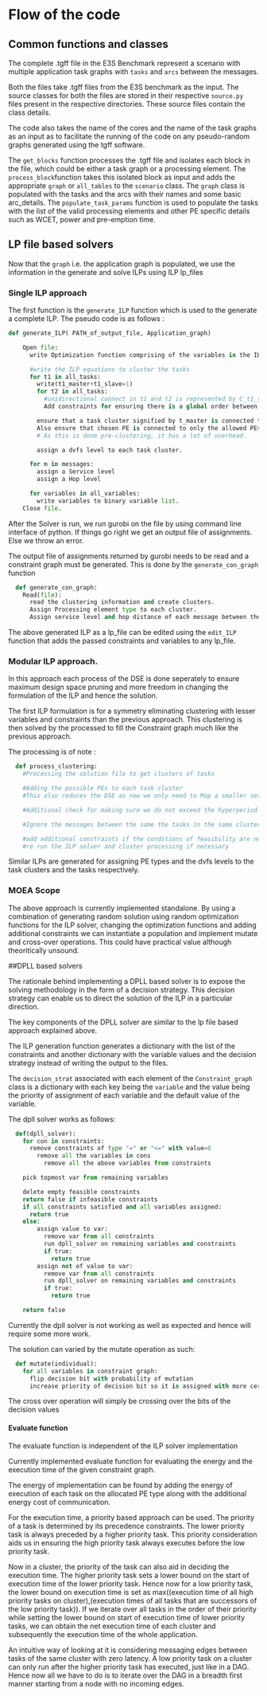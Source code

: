 # Flow of the code

## Common functions and classes

The complete .tgff file in the E3S Benchmark represent a scenario with multiple application task graphs with `tasks` and `arcs` between the messages.

Both the files take .tgff files from the E3S benchmark as the input.
The source classes for both the files are stored in their respective `source.py` files present in the respective directories. These source files contain the class details.

The code also takes the name of the cores and the name of the task graphs as an input as to facilitate the running of the code on any pseudo-random graphs generated using the tgff software.

The `get_blocks` function processes the .tgff file and isolates each block in the file, which could be either a task graph or a processing element.
The `process_block`function takes this isolated block as input and adds the appropriate `graph` or `all_tables` to the `scenario` class.
The `graph` class is populated with the tasks and the arcs with their names and some basic arc_details.
The `populate_task_params` function is used to populate the tasks with the list of the valid processing elements and other PE specific details such as WCET, power and pre-emption time.

## LP file based solvers

Now that the `graph` i.e. the application graph is populated, we use the information in the generate and solve ILPs using ILP lp_files

### Single ILP approach

The first function is the `generate_ILP` function which is used to the generate a complete ILP. The pseudo code is as follows :

```python
def generate_ILP( PATH_of_output_file, Application_graph)

    Open file:
      write Optimization function comprising of the variables in the ILP

      #write the ILP equations to cluster the tasks
      for t1 in all_tasks:
        write(t1_master+t1_slave=1)
        for t2 in all_tasks:
          #unidirectional connect in t1 and t2 is represented by C_t1_t2 directed from t2 to t1.
          Add constraints for ensuring there is a global order between the tasks.

        ensure that a task cluster signified by t_master is connected to only 1 PE.
        Also ensure that chosen PE is connected to only the allowed PEs for the given cluster.#
        # As this is done pre-clustering, it has a lot of overhead.

        assign a dvfs level to each task cluster.

      for m in messages:
        assign a Service level
        assign a Hop level

      for variables in all_variables:
        write variables to binary variable list.
    Close file.
```

After the Solver is run, we run gurobi on the file by using command line interface of python. If things go right we get an output file of assignments. Else we throw an error.

The output file of assignments returned by gurobi needs to be read and a constraint graph must be generated. This is done by the `generate_con_graph` function
```python
  def generate_con_graph:
    Read(file):
      read the clustering information and create clusters.
      Assign Processing element type to each cluster.
      Assign service level and hop distance of each message between the clusters.
```

The above generated ILP as a lp_file can be edited using the `edit_ILP` function that adds the passed constraints and variables to any lp_file.

### Modular ILP approach.
In this approach each process of the DSE is done seperately to ensure maximum design space pruning and more freedom in changing the formulation of the ILP and hence the solution.

The first ILP formulation is for a symmetry eliminating clustering with lesser variables and constraints than the previous approach. This clustering is then solved by the processed to fill the Constraint graph much like the previous approach.

The processing is of note :
```python
  def process_clustering:
    #Processing the solution file to get clusters of tasks

    #Adding the possible PEs to each task cluster
    #This also reduces the DSE as now we only need to Map a smaller set of PES to a single cluster. This saves us O(n^2) constraints and O(n) variables on an average.

    #Additional check for making sure we do not exceed the hyperperiod by clustering too many tasks on one property

    #Ignore the messages between the same the tasks in the same cluster, this also reduces the design space.

    #add additional constraints if the conditions of feasibility are not satisfied
    #re run the ILP solver and cluster processing if necessary
```
Similar ILPs are generated for assigning PE types and the dvfs levels to the task clusters and the tasks respectively.

### MOEA Scope

The above approach is currently implemented standalone.
By using a combination of generating random solution using random optimization functions for the ILP solver, changing the optimization functions and adding additional constraints we can instantiate a population and implement mutate and cross-over operations. This could have practical value although theoritically unsound.

##DPLL based solvers

The rationale behind implementing a DPLL based solver is to expose the solving methodology in the form of a decision strategy. This decision strategy can enable us to direct the solution of the ILP in a particular direction.

The key components of the DPLL solver are similar to the lp file based approach explained above.

The ILP generation function generates a dictionary with the list of the constraints and another dictionary with the variable values and the decision strategy instead of writing the output to the files.

The `decision_strat` associated with each element of the `Constraint_graph` class is a dictionary with each key being the `variable` and the value being the priority of assignment of each variable and the default value of the variable.

The dpll solver works as follows:
```python
  def(dpll_solver):
    for con in constraints:
      remove constraints of type "=" or "<=" with value=0
        remove all the variables in cons
          remove all the above variables from constraints

    pick topmost var from remaining variables

    delete empty feasible constraints
    return false if infeasible constraints
    if all constraints satisfied and all variables assigned:
      return true
    else:
        assign value to var:
          remove var from all constraints
          run dpll_solver on remaining variables and constraints
          if true:
            return true
        assign not of value to var:
          remove var from all constraints
          run dpll_solver on remaining variables and constraints
          if true:
            return true

    return false
```
Currently the dpll solver is not working as well as expected and hence will require some more work.

The solution can varied by the mutate operation as such:
```python
  def mutate(individual):
    for all variables in constraint graph:
      flip decision bit with probability of mutation
      increase priority of decision bit so it is assigned with more certainty
```
The cross over operation will simply be crossing over the bits of the decision values

#### Evaluate function

The evaluate function is independent of the ILP solver implementation

Currently implemented evaluate function for evaluating the energy and the execution time of the given constraint graph.

The energy of implementation can be found by adding the energy of execution of each task on the allocated PE type along with the additional energy cost of communication.

For the execution time, a priority based approach can be used.
The priority of a task is determined by its precedence constraints. The lower priority task is always preceded by a higher priority task. This priority consideration aids us in ensuring the high priority task always executes before the low priority task.

Now in a cluster, the priority of the task can also aid in deciding the execution time. The higher priority task sets a lower bound on the start of execution time of the lower priority task. Hence now for a low priority task, the lower bound on execution time is set as max((execution time of all high priority tasks on cluster),(execution times of all tasks that are successors of the low priority task)).
If we iterate over all tasks in the order of their priority while setting the lower bound on start of execution time of lower priority tasks, we can obtain the net execution time of each cluster and subsequently the execution time of the whole application.

An intuitive way of looking at it is considering messaging edges between tasks of the same cluster with zero latency. A low priority task on a cluster can only run after the higher priority task has executed, just like in a DAG. Hence now all we have to do is to iterate over the DAG in a breadth first manner starting from a node with no incoming edges.
